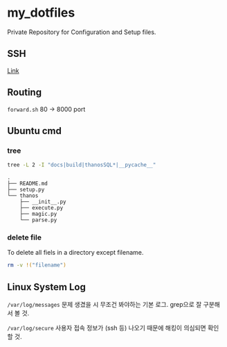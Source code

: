 # my_dotfiles

Private Repository for Configuration and Setup files.

## SSH

[Link](https://github.com/lazyduo/my_dotfiles/tree/main/.ssh)

## Routing

`forward.sh` 80 -> 8000 port


## Ubuntu cmd

### tree
```bash
tree -L 2 -I "docs|build|thanosSQL*|__pycache__"
```

```
.
├── README.md
├── setup.py
└── thanos
    ├── __init__.py
    ├── execute.py
    ├── magic.py
    └── parse.py
```

### delete file
To delete all fiels in a directory except filename.
```bash
rm -v !("filename")
```

## Linux System Log

`/var/log/messages` 문제 생겼을 시 무조건 봐야하는 기본 로그. grep으로 잘 구분해서 볼 것.

`/var/log/secure` 사용자 접속 정보가 (ssh 등) 나오기 때문에 해킹이 의심되면 확인 할 것.


    
